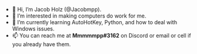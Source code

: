- 👋 Hi, I’m Jacob Holz (@Jacobmpp).
- 👀 I’m interested in making computers do work for me.
- 🌱 I’m currently learning AutoHotKey, Python, and how to deal with Windows issues.
- 📫 You can reach me at **Mmmmmpp#3162** on Discord or email or cell if you already have them.
